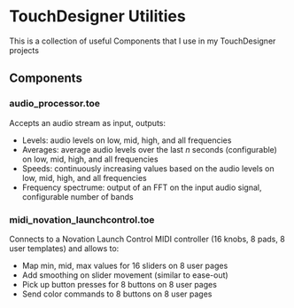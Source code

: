 # TouchDesigner Utilities

This is a collection of useful Components that I use in my TouchDesigner projects

## Components

### audio_processor.toe

Accepts an audio stream as input, outputs:

- Levels: audio levels on low, mid, high, and all frequencies
- Averages: average audio levels over the last _n_ seconds (configurable) on low, mid, high, and all frequencies
- Speeds: continuously increasing values based on the audio levels on low, mid, high, and all frequencies
- Frequency spectrume: output of an FFT on the input audio signal, configurable number of bands

### midi_novation_launchcontrol.toe

Connects to a Novation Launch Control MIDI controller (16 knobs, 8 pads, 8 user templates) and allows to:

- Map min, mid, max values for 16 sliders on 8 user pages
- Add smoothing on slider movement (similar to ease-out)
- Pick up button presses for 8 buttons on 8 user pages
- Send color commands to 8 buttons on 8 user pages
